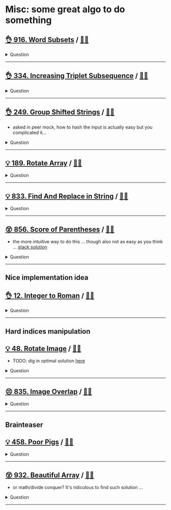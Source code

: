 # Misc: some great algo to do something

## [:ok_hand: 916. Word Subsets](https://leetcode.com/problems/word-subsets/) / [:man_technologist:](word_subsets.h)

<details><summary markdown="span">Question</summary>

```markdown
You are given two string arrays words1 and words2.
- A string b is a **subset** of string a if
  every letter in b occurs in a including multiplicity.
- For example, "wrr" is a subset of "warrior" but is not a subset of "world".

- A string a from words1 is **universal** if
  for every string b in words2, b is a subset of a.

- Return an array of all the universal strings in words1.
  You may return the answer in any order.
```

</details>

------------------------------------------------------------------------------

## [:ok_hand: 334. Increasing Triplet Subsequence](https://leetcode.com/problems/increasing-triplet-subsequence/) / [:man_technologist:](inc_triplet_subseq.h)

<details><summary markdown="span">Question</summary>

```markdown
Given an integer array nums
return true if there exists a triple of indices (i, j, k) such that
- i < j < k and
- nums[i] < nums[j] < nums[k].

If no such indices exists, return false.
```

</details>

------------------------------------------------------------------------------

## [:ok_hand: 249. Group Shifted Strings](https://leetcode.com/problems/group-shifted-strings/) / [:man_technologist:](group_shifted_strings.h)

- asked in peer mock, how to hash the input is actually easy but you complicated it...

<details><summary markdown="span">Question</summary>

```markdown
We can shift a string by shifting each of its letters to its successive letter.
- For example, "abc" can be shifted to be "bcd" and "za" could shift to "ab"

We can keep shifting the string to form a sequence.
- For example, we can keep shifting "abc" to form the sequence: "abc" -> "bcd" -> ... -> "xyz".

Given an array of strings strings, group all strings[i] that belong to the same shifting sequence.
You may return the answer in any order.

Input: strings = ["abc","bcd","acef","xyz","az","ba","a","z"]
Output: [["acef"],["a","z"],["abc","bcd","xyz"],["az","ba"]]
```

</details>

------------------------------------------------------------------------------

## [:bulb: 189. Rotate Array](https://leetcode.com/problems/rotate-array/) / [:man_technologist:](rotate_array.h)
<details><summary markdown="span">Question</summary>

- "How to rotate 1" is actually interesting than you think ... give it a try!

```markdown
Given an array, rotate the array to the right by k steps, where k is non-negative.

Input: nums = [1,2,3,4,5,6,7], k = 3
Output: [5,6,7,1,2,3,4]
```

</details>

------------------------------------------------------------------------------

## [:bulb: 833. Find And Replace in String](https://leetcode.com/problems/find-and-replace-in-string/) / [:man_technologist:](find_and_replace_in_string.h)

<details><summary markdown="span">Question</summary>

```markdown
You are given a 0-indexed string s that you must perform k replacement
operations on. The replacement operations are given as three 0-indexed parallel
arrays, all of length k:
- indices
- sources
- targets

To complete the ith replacement operation:

- Check if the substring sources[i] occurs at index indices[i] in the original
string s. If it does not occur, do nothing. Otherwise if it does occur, replace
that substring with targets[i].

For example, if
- s = "abcd", indices[i] = 0, sources[i] = "ab", and targets[i] = "eee",
- then the result of this replacement will be "eeecd".

All replacement operations must occur simultaneously, meaning the replacement
operations should not affect the indexing of each other.

The testcases will be generated such that the replacements will not overlap.

For example, a test-case with s = "abc", indices = [0, 1], and
sources = ["ab","bc"] will not be generated because the "ab" and "bc"
replacements overlap. Return the resulting string after performing all
replacement operations on s.

A substring is a contiguous sequence of characters in a string.
</details>

------------------------------------------------------------------------------

## [:bulb: 1209. Remove All Adjacent Duplicates in String II](https://leetcode.com/problems/remove-all-adjacent-duplicates-in-string-ii/) / [:man_technologist:](remove_adj_dups_ii.h)
<details><summary markdown="span">Question</summary>

```markdown
You are given a string s and an integer k,
- a k duplicate removal
    - consists of choosing k adjacent and equal letters from s and removing them
    - causing the left and the right side of the deleted substring to concatenate together.

- We repeatedly make k duplicate removals on s until we no longer can.

Return the final string after all such duplicate removals have been made.
It is guaranteed that the answer is unique.

Input: s = "deeedbbcccbdaa", k = 3
Output: "aa"
Explanation:
- First delete "eee" and "ccc", get "ddbbbdaa"
- Then delete "bbb", get "dddaa"
- Finally delete "ddd", get "aa"
```

</details>

------------------------------------------------------------------------------

## [:dizzy_face: 856. Score of Parentheses](https://leetcode.com/problems/score-of-parentheses/) / [:man_technologist:](score_of_parentheses.h)

- the more intuitive way to do this ... though also not as easy as you think ... [stack solution](score_of_parentheses_stack_sol.h)

<details><summary markdown="span">Question</summary>

```markdown
Given a balanced parentheses string s, return the score of the string.

The score of a balanced parentheses string is based on the following rule:

- "()" has score 1.
- AB has score A + B, where A and B are balanced parentheses strings.
- (A) has score 2 * A, where A is a balanced parentheses string.

Input: s = "(())"
Output: 2

Input: s = "()()"
Output: 2
```

</details>

------------------------------------------------------------------------------

## Nice implementation idea

## [:ok_hand: 12. Integer to Roman](https://leetcode.com/problems/integer-to-roman/) / [:man_technologist:](integer_to_roman.h)

<details><summary markdown="span">Question</summary>

```markdown
Roman numerals are represented by seven different symbols: I, V, X, L, C, D and M.

Symbol       Value
I             1
V             5
X             10
L             50
C             100
D             500
M             1000

For example,
- 2 is written as II in Roman numeral, just two one's added together.
- 12 is written as XII, which is simply X + II.
- he number 27 is written as XXVII, which is XX + V + II.

Roman numerals are usually written largest to smallest from left to right.
However, the numeral for four is not IIII. Instead, the number four is written as IV.
Because the one is before the five we subtract it making four.
The same principle applies to the number nine, which is written as IX.
There are six instances where subtraction is used:

- I can be placed before V (5) and X (10) to make 4 and 9.
- X can be placed before L (50) and C (100) to make 40 and 90.
- C can be placed before D (500) and M (1000) to make 400 and 900.

Given an integer, convert it to a roman numeral.
```

</details>

------------------------------------------------------------------------------

## Hard indices manipulation

## [:bulb: 48. Rotate Image](https://leetcode.com/problems/rotate-image/) / [:man_technologist:](rotate_image.h)

- TODO: dig in optimal solution [here](rotate_image_optimal.h)

<details><summary markdown="span">Question</summary>

```markdown
You are given an n x n 2D matrix representing an image,
rotate the image by 90 degrees (clockwise).

You have to rotate the image in-place, which means you have to modify the input
2D matrix directly.

DO NOT allocate another 2D matrix and do the rotation.

Input: matrix = [[1,2,3],[4,5,6],[7,8,9]]
Output: [[7,4,1],[8,5,2],[9,6,3]]
```

</details>

------------------------------------------------------------------------------

## [:persevere: 835. Image Overlap](https://leetcode.com/problems/image-overlap/) / [:man_technologist:](image_overlap.h)

<details><summary markdown="span">Question</summary>

```markdown
You are given two images, img1 and img2,
- represented as binary, square matrices of size n x n.
- A binary matrix has only 0s and 1s as values.

We translate one image however we choose by
- sliding all the 1 bits left, right, up, and/or down any number of units.

We then place it on top of the other image.

We can then calculate the overlap by counting the number of positions that have
a 1 in both images.

Note also that a translation does not include any kind of rotation.

Any 1 bits that are translated outside of the matrix borders are erased.
Return the largest possible overlap.

Input: img1 = [[1,1,0],[0,1,0],[0,1,0]], img2 = [[0,0,0],[0,1,1],[0,0,1]]
Output: 3
Explanation: making a right shift then down shift of img1 - it becomes
[[0,0,0],[0,1,1],[0,0,1]], which has 3 overlap with img2
```

</details>

------------------------------------------------------------------------------

## Brainteaser

## [:bulb: 458. Poor Pigs](https://leetcode.com/problems/poor-pigs) / [:man_technologist:](pool_pigs.h)

<details><summary markdown="span">Question</summary>

```markdown
There are buckets buckets of liquid, where exactly one of the buckets is poisonous.
To figure out which one is poisonous,
you feed some number of (poor) pigs the liquid to see whether they will die or not.

Unfortunately, you only have minutesToTest minutes to determine which bucket is poisonous.

You can feed the pigs according to these steps:

- Choose some live pigs to feed.
- One pig can drink several buckets in each test round simultaneously and will take no time.
- Several pigs can drink the same buckets in each test round.
- Wait for minutesToDie minutes. You may not feed any other pigs during this time.
- After minutesToDie minutes have passed, any pigs that have been fed the poisonous bucket will die, and all others will survive.
- Repeat this process until you run out of time.

Given buckets, minutesToDie, and minutesToTest,
return the minimum number of pigs needed to figure out which bucket is poisonous within the allotted time.

Input: buckets = 4, minutesToDie = 15, minutesToTest = 15
Output: 2

Input: buckets = 4, minutesToDie = 15, minutesToTest = 30
Output: 2
```

</details>

------------------------------------------------------------------------------

## [:dizzy_face: 932. Beautiful Array](https://leetcode.com/problems/beautiful-array/) / [:man_technologist:](beautiful_array.h)

- or math/divide conquer? It's ridiculous to find such solution ...

<details><summary markdown="span">Question</summary>

```markdown
An array nums of length n is beautiful if:

nums is a permutation of the integers in the range [1, n].

- For every 0 <= i < j < n, there is no index k with i < k < j
  where `2 * nums[k] == nums[i] + nums[j]`.

Given the integer n, return any beautiful array nums of length n.
There will be at least one valid answer for the given n.

Input: n = 4
Output: [2,1,4,3]

Input: n = 5
Output: [3,1,2,5,4]

Input: n = 6
Output: [1,5,3,2,6,4]
```

</details>

------------------------------------------------------------------------------

